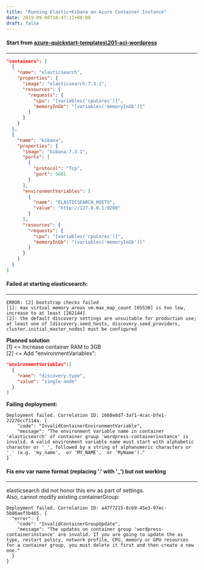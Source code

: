 ```yaml
---
title: "Running Elastic+Kibana on Azure Container Instance"
date: 2019-09-08T16:47:11+08:00
draft: false
---
```

#### Start from [azure-quickstart-templates\201-aci-wordpress](https://github.com/Azure/azure-quickstart-templates.git)
-------
```json
"containers": [
  {
    "name": "elasticsearch",
    "properties": {
      "image": "elasticsearch:7.3.1",
      "resources": {
        "requests": {
          "cpu": "[variables('cpuCores')]",
          "memoryInGb": "[variables('memoryInGb')]"
        }
      }
    }
  },
  {
    "name": "kibana",
    "properties": {
      "image": "kibana:7.3.1",
      "ports": [
        {
          "protocol": "Tcp",
          "port": 5601
        }
      ],
      "environmentVariables": [
        {
          "name": "ELASTICSEARCH_HOSTS",
          "value": "http://127.0.0.1:9200"
        }
      ],
      "resources": {
        "requests": {
          "cpu": "[variables('cpuCores')]",
          "memoryInGb": "[variables('memoryInGb')]"
        }
      }
    }
  }
]
```
#### Failed at starting elasticsearch:
------- 
```
ERROR: [2] bootstrap checks failed  
[1]: max virtual memory areas vm.max_map_count [65530] is too low, increase to at least [262144]
[2]: the default discovery settings are unsuitable for production use; at least one of [discovery.seed_hosts, discovery.seed_providers, cluster.initial_master_nodes] must be configured
```
**Planned solution**  
[1] <= Increase container RAM to 3GB  
[2] <= Add "environmentVariables":  
```json
"environmentVariables":[
  {
    "name": "discovery.type",
    "value": "single-node"
  }
]
```
**Failing deployment:**  
```
Deployment failed. Correlation ID: 1608e8d7-3af1-4cac-bfe1-22276ccf114a. {
    "code": "InvalidContainerEnvironmentVariable",
    "message": "The environment variable name in container 'elasticsearch' of container group 'wordpress-containerinstance' is invalid. A valid environment variable name must start with alphabetic character or '_', followed by a string of alphanumeric characters or '_' (e.g. 'my_name',  or 'MY_NAME',  or 'MyName')."
}
```
#### Fix env var name format \(replacing '.' with '\_'\) but not working
-------
elasticsearch did not honor this env as part of settings.  
Also, cannot modify existing containerGroup:  
```
Deployment failed. Correlation ID: a47f7215-8cb9-45e3-97ec-5b86aef3b465. {
  "error": {        
    "code": "InvalidContainerGroupUpdate",
    "message": "The updates on container group 'wordpress-containerinstance' are invalid. If you are going to update the os type, restart policy, network profile, CPU, memory or GPU resources for a container group, you must delete it first and then create a new one."
  }
}
```


